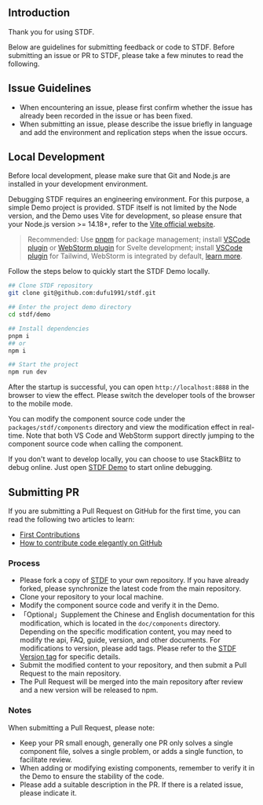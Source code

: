 ## Introduction

Thank you for using STDF.

Below are guidelines for submitting feedback or code to STDF. Before submitting an issue or PR to STDF, please take a few minutes to read the following.

## Issue Guidelines

-   When encountering an issue, please first confirm whether the issue has already been recorded in the issue or has been fixed.
-   When submitting an issue, please describe the issue briefly in language and add the environment and replication steps when the issue occurs.

## Local Development

Before local development, please make sure that Git and Node.js are installed in your development environment.

Debugging STDF requires an engineering environment. For this purpose, a simple Demo project is provided. STDF itself is not limited by the Node version, and the Demo uses Vite for development, so please ensure that your Node.js version >= 14.18+, refer to the [Vite official website](https://cn.vitejs.dev/guide/#scaffolding-your-first-vite-project).

> Recommended: Use [pnpm](https://pnpm.io/zh) for package management; install [VSCode plugin](https://marketplace.visualstudio.com/items?itemName=svelte.svelte-vscode) or [WebStorm plugin](https://plugins.jetbrains.com/plugin/12375-svelte) for Svelte development; install [VSCode plugin](https://marketplace.visualstudio.com/items?itemName=bradlc.vscode-tailwindcss) for Tailwind, WebStorm is integrated by default, [learn more](https://www.jetbrains.com/help/webstorm/tailwind-css.html).

Follow the steps below to quickly start the STDF Demo locally.

```bash
## Clone STDF repository
git clone git@github.com:dufu1991/stdf.git

## Enter the project demo directory
cd stdf/demo

## Install dependencies
pnpm i
## or
npm i

## Start the project
npm run dev
```

After the startup is successful, you can open `http://localhost:8888` in the browser to view the effect. Please switch the developer tools of the browser to the mobile mode.

You can modify the component source code under the `packages/stdf/components` directory and view the modification effect in real-time. Note that both VS Code and WebStorm support directly jumping to the component source code when calling the component.

If you don't want to develop locally, you can choose to use StackBlitz to debug online. Just open [STDF Demo](https://stackblitz.com/github/dufu1991/demo-stdf?startScript=dev_en) to start online debugging.

## Submitting PR

If you are submitting a Pull Request on GitHub for the first time, you can read the following two articles to learn:

-   [First Contributions](https://github.com/firstcontributions/first-contributions/blob/main/translations/README.zh-cn.md)
-   [How to contribute code elegantly on GitHub](https://segmentfault.com/a/1190000000736629)

### Process

-   Please fork a copy of [STDF](https://github.com/dufu1991/stdf) to your own repository. If you have already forked, please synchronize the latest code from the main repository.
-   Clone your repository to your local machine.
-   Modify the component source code and verify it in the Demo.
-   「Optional」Supplement the Chinese and English documentation for this modification, which is located in the `doc/components` directory. Depending on the specific modification content, you may need to modify the api, FAQ, guide, version, and other documents. For modifications to version, please add tags. Please refer to the [STDF Version tag](https://github.com/dufu1991/stdf/blob/main/doc/components/button/version.md?plain=1) for specific details.
-   Submit the modified content to your repository, and then submit a Pull Request to the main repository.
-   The Pull Request will be merged into the main repository after review and a new version will be released to npm.

### Notes

When submitting a Pull Request, please note:

-   Keep your PR small enough, generally one PR only solves a single component file, solves a single problem, or adds a single function, to facilitate review.
-   When adding or modifying existing components, remember to verify it in the Demo to ensure the stability of the code.
-   Please add a suitable description in the PR. If there is a related issue, please indicate it.
